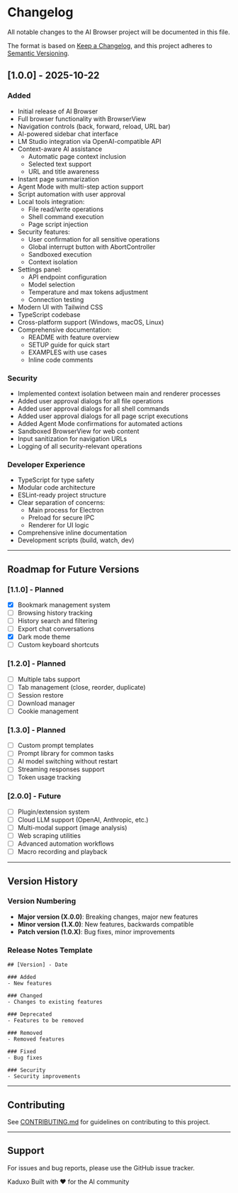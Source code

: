 # Changelog

All notable changes to the AI Browser project will be documented in this file.

The format is based on [Keep a Changelog](https://keepachangelog.com/en/1.0.0/),
and this project adheres to [Semantic Versioning](https://semver.org/spec/v2.0.0.html).

## [1.0.0] - 2025-10-22

### Added
- Initial release of AI Browser
- Full browser functionality with BrowserView
- Navigation controls (back, forward, reload, URL bar)
- AI-powered sidebar chat interface
- LM Studio integration via OpenAI-compatible API
- Context-aware AI assistance
  - Automatic page context inclusion
  - Selected text support
  - URL and title awareness
- Instant page summarization
- Agent Mode with multi-step action support
- Script automation with user approval
- Local tools integration:
  - File read/write operations
  - Shell command execution
  - Page script injection
- Security features:
  - User confirmation for all sensitive operations
  - Global interrupt button with AbortController
  - Sandboxed execution
  - Context isolation
- Settings panel:
  - API endpoint configuration
  - Model selection
  - Temperature and max tokens adjustment
  - Connection testing
- Modern UI with Tailwind CSS
- TypeScript codebase
- Cross-platform support (Windows, macOS, Linux)
- Comprehensive documentation:
  - README with feature overview
  - SETUP guide for quick start
  - EXAMPLES with use cases
  - Inline code comments

### Security
- Implemented context isolation between main and renderer processes
- Added user approval dialogs for all file operations
- Added user approval dialogs for all shell commands
- Added user approval dialogs for all page script executions
- Added Agent Mode confirmations for automated actions
- Sandboxed BrowserView for web content
- Input sanitization for navigation URLs
- Logging of all security-relevant operations

### Developer Experience
- TypeScript for type safety
- Modular code architecture
- ESLint-ready project structure
- Clear separation of concerns:
  - Main process for Electron
  - Preload for secure IPC
  - Renderer for UI logic
- Comprehensive inline documentation
- Development scripts (build, watch, dev)

---

## Roadmap for Future Versions

### [1.1.0] - Planned
- [X] Bookmark management system
- [ ] Browsing history tracking
- [ ] History search and filtering
- [ ] Export chat conversations
- [X] Dark mode theme
- [ ] Custom keyboard shortcuts

### [1.2.0] - Planned
- [ ] Multiple tabs support
- [ ] Tab management (close, reorder, duplicate)
- [ ] Session restore
- [ ] Download manager
- [ ] Cookie management

### [1.3.0] - Planned
- [ ] Custom prompt templates
- [ ] Prompt library for common tasks
- [ ] AI model switching without restart
- [ ] Streaming responses support
- [ ] Token usage tracking

### [2.0.0] - Future
- [ ] Plugin/extension system
- [ ] Cloud LLM support (OpenAI, Anthropic, etc.)
- [ ] Multi-modal support (image analysis)
- [ ] Web scraping utilities
- [ ] Advanced automation workflows
- [ ] Macro recording and playback

---

## Version History

### Version Numbering
- **Major version (X.0.0)**: Breaking changes, major new features
- **Minor version (1.X.0)**: New features, backwards compatible
- **Patch version (1.0.X)**: Bug fixes, minor improvements

### Release Notes Template
```
## [Version] - Date

### Added
- New features

### Changed
- Changes to existing features

### Deprecated
- Features to be removed

### Removed
- Removed features

### Fixed
- Bug fixes

### Security
- Security improvements
```

---

## Contributing

See [CONTRIBUTING.md](CONTRIBUTING.md) for guidelines on contributing to this project.

---

## Support

For issues and bug reports, please use the GitHub issue tracker.


Kaduxo Built with ❤️ for the AI community